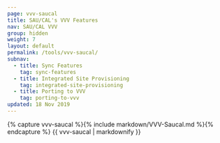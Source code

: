 ```yaml
---
page: vvv-saucal
title: SAU/CAL's VVV Features
nav: SAU/CAL VVV
group: hidden
weight: 7
layout: default
permalink: /tools/vvv-saucal/
subnav:
  - title: Sync Features
    tag: sync-features
  - title: Integrated Site Provisioning
    tag: integrated-site-provisioning
  - title: Porting to VVV
    tag: porting-to-vvv
updated: 18 Nov 2019
---
```


<div class="docs-section">
		{% capture vvv-saucal %}{% include markdown/VVV-Saucal.md %}{% endcapture %}
		{{ vvv-saucal | markdownify }}
</div>